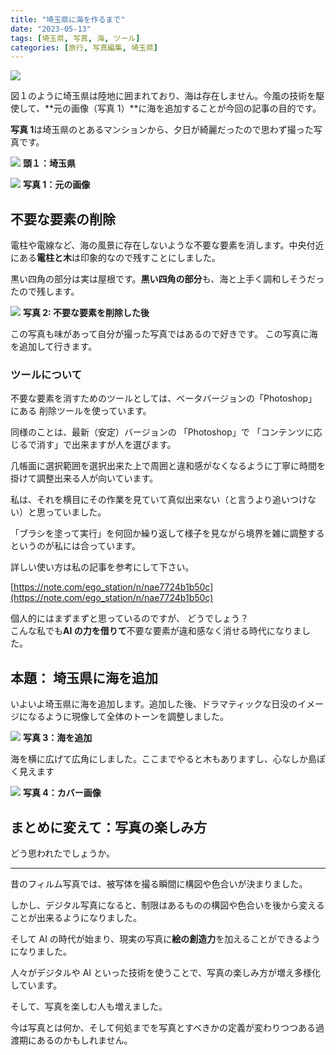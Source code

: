 ```yaml
---
title: "埼玉県に海を作るまで"
date: "2023-05-13"
tags: [埼玉県, 写真, 海, ツール]
categories: [旅行, 写真編集, 埼玉県]
---
```


![](https://assets.st-note.com/production/uploads/images/105439522/rectangle_large_type_2_9edaa72ed3a086bce31a03078430f515.png?width=800)

図１のように埼玉県は陸地に囲まれており、海は存在しません。今風の技術を駆使して、**元の画像（写真 1）**に海を追加することが今回の記事の目的です。

**写真 1**は埼玉県のとあるマンションから、夕日が綺麗だったので思わず撮った写真です。

![](https://assets.st-note.com/img/1683942285609-qGYQO1IrUU.png) **頭１：埼玉県**

![](https://assets.st-note.com/img/1683933511331-kCzFHkZwbQ.jpg) **写真 1：元の画像**

## 不要な要素の削除

電柱や電線など、海の風景に存在しないような不要な要素を消します。中央付近にある**電柱と木**は印象的なので残すことにしました。

黒い四角の部分は実は屋根です。**黒い四角の部分**も、海と上手く調和しそうだったので残します。

![](https://assets.st-note.com/img/1683970921885-Hy1WTr9D1W.png) **写真 2: 不要な要素を削除した後**

この写真も味があって自分が撮った写真ではあるので好きです。 この写真に海を追加して行きます。

### ツールについて

不要な要素を消すためのツールとしては、ベータバージョンの「Photoshop」にある 削除ツールを使っています。

同様のことは、最新（安定）バージョンの 「Photoshop」で 「コンテンツに応じるで消す」で出来ますが人を選びます。

几帳面に選択範囲を選択出来た上で周囲と違和感がなくなるように丁寧に時間を掛けて調整出来る人が向いています。

私は、それを横目にその作業を見ていて真似出来ない（と言うより追いつけない）と思っていました。

「ブラシを塗って実行」を何回か繰り返して様子を見ながら境界を雑に調整するというのが私には合っています。

詳しい使い方は私の記事を参考にして下さい。

[https://note.com/ego_station/n/nae7724b1b50c](https://note.com/ego_station/n/nae7724b1b50c)

個人的にはまずまずと思っているのですが、 どうでしょう？  
こんな私でも**AI の力を借りて**不要な要素が違和感なく消せる時代になりました。

## 本題： 埼玉県に海を追加

いよいよ埼玉県に海を追加します。追加した後、ドラマティックな日没のイメージになるように現像して全体のトーンを調整しました。

![](https://assets.st-note.com/img/1683932897648-QsTkmMPPdF.png) **写真 3：海を追加**

海を横に広げて広角にしました。ここまでやると木もありますし、心なしか島ぽく見えます

![](https://assets.st-note.com/img/1683932874496-Owb6joEeeP.png) **写真 4：カバー画像**

## まとめに変えて：写真の楽しみ方

どう思われたでしょうか。

---

昔のフィルム写真では、被写体を撮る瞬間に構図や色合いが決まりました。

しかし、デジタル写真になると、制限はあるものの構図や色合いを後から変えることが出来るようになりました。

そして AI の時代が始まり、現実の写真に**絵の創造力**を加えることができるようになりました。

人々がデジタルや AI といった技術を使うことで、写真の楽しみ方が増え多様化しています。

そして、写真を楽しむ人も増えました。

今は写真とは何か、そして何処までを写真とすべきかの定義が変わりつつある過渡期にあるのかもしれません。
